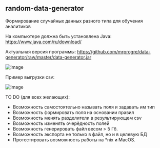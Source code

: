 random-data-generator
----

Формирование случайных данных разного типа для обучения аналитиков

На компьютере должна быть установлена Java: 
https://www.java.com/ru/download/

Актуальная версия программы: 
https://github.com/mrprogre/data-generator/raw/master/data-generator.jar

![image](https://user-images.githubusercontent.com/45883640/187461319-ebc8a6cd-6ebb-419a-a3ed-51b31ef3c5f5.png)


Пример выгрузки csv:

![image](https://user-images.githubusercontent.com/45883640/187202475-5058164b-59e0-42b8-baa7-29cf76af68c2.png)

TO DO (для всех желающих):
- Возможность самостоятельно называть поля и задавать им тип
- Возможность формировать поля на основании правил
- Возможность менять разделители в результирующем csv
- Возможность изменять очерёдность полей
- Возможность генерировать файл весом > 5 Гб. 
- Возможность экспорта не только в файл, но и в целевую БД
- Протестировать возможность работы на *nix и MacOS.
